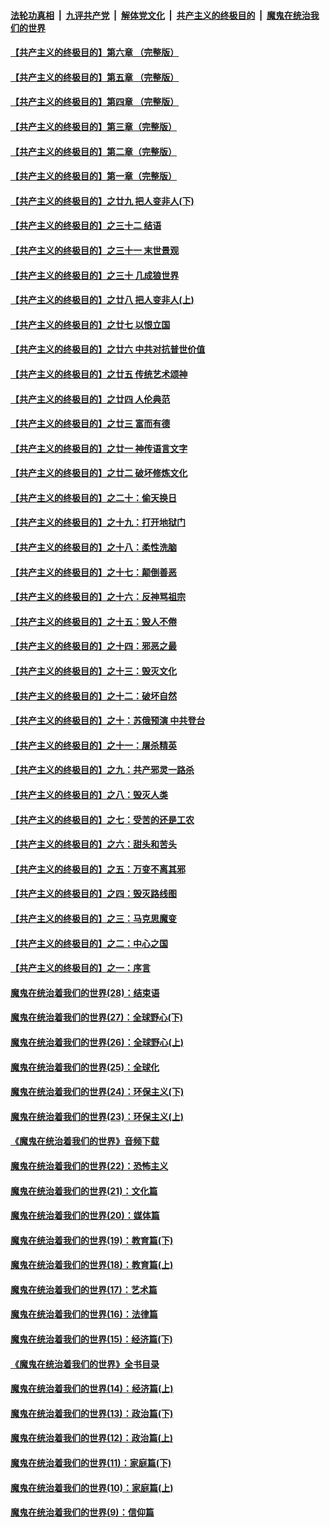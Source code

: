 

####  [法轮功真相](../../../../basic/blob/master/README.md?t=06101531) &nbsp;|&nbsp; [九评共产党](../../../../9ping.md/blob/master/README.md?t=06101531) &nbsp;|&nbsp; [解体党文化](../../../../jtdwh.md/blob/master/README.md?t=06101531)  &nbsp;|&nbsp; [共产主义的终极目的](../../../../gczydzjmd.md/blob/master/README.md?t=06101531) &nbsp;|&nbsp; [魔鬼在统治我们的世界](../../../../mgztzwmdsj.md/blob/master/README.md?t=06101531) 

#### [【共产主义的终极目的】第六章 （完整版）](../pages/nsc422/n11428913.md?t=06101531) 

#### [【共产主义的终极目的】第五章 （完整版）](../pages/nsc422/n11428912.md?t=06101531) 

#### [【共产主义的终极目的】第四章 （完整版）](../pages/nsc422/n11428907.md?t=06101531) 

#### [【共产主义的终极目的】第三章（完整版）](../pages/nsc422/n11428848.md?t=06101531) 

#### [【共产主义的终极目的】第二章（完整版）](../pages/nsc422/n11428831.md?t=06101531) 

#### [【共产主义的终极目的】第一章（完整版）](../pages/nsc422/n11417651.md?t=06101531) 

#### [【共产主义的终极目的】之廿九 把人变非人(下)](../pages/nsc422/n11344140.md?t=06101531) 

#### [【共产主义的终极目的】之三十二 结语](../pages/nsc422/n11360535.md?t=06101531) 

#### [【共产主义的终极目的】之三十一 末世景观](../pages/nsc422/n11351129.md?t=06101531) 

#### [【共产主义的终极目的】之三十 几成狼世界](../pages/nsc422/n11348280.md?t=06101531) 

#### [【共产主义的终极目的】之廿八 把人变非人(上)](../pages/nsc422/n11340492.md?t=06101531) 

#### [【共产主义的终极目的】之廿七 以恨立国](../pages/nsc422/n11336944.md?t=06101531) 

#### [【共产主义的终极目的】之廿六 中共对抗普世价值](../pages/nsc422/n11324785.md?t=06101531) 

#### [【共产主义的终极目的】之廿五 传统艺术颂神](../pages/nsc422/n11296396.md?t=06101531) 

#### [【共产主义的终极目的】之廿四 人伦典范](../pages/nsc422/n11296397.md?t=06101531) 

#### [【共产主义的终极目的】之廿三 富而有德](../pages/nsc422/n11283598.md?t=06101531) 

#### [【共产主义的终极目的】之廿一 神传语言文字](../pages/nsc422/n11263265.md?t=06101531) 

#### [【共产主义的终极目的】之廿二 破坏修炼文化](../pages/nsc422/n11245728.md?t=06101531) 

#### [【共产主义的终极目的】之二十：偷天换日](../pages/nsc422/n11238846.md?t=06101531) 

#### [【共产主义的终极目的】之十九：打开地狱门](../pages/nsc422/n11206376.md?t=06101531) 

#### [【共产主义的终极目的】之十八：柔性洗脑](../pages/nsc422/n11199994.md?t=06101531) 

#### [【共产主义的终极目的】之十七：颠倒善恶](../pages/nsc422/n11179782.md?t=06101531) 

#### [【共产主义的终极目的】之十六：反神骂祖宗](../pages/nsc422/n11166798.md?t=06101531) 

#### [【共产主义的终极目的】之十五：毁人不倦](../pages/nsc422/n11166792.md?t=06101531) 

#### [【共产主义的终极目的】之十四：邪恶之最](../pages/nsc422/n11150249.md?t=06101531) 

#### [【共产主义的终极目的】之十三：毁灭文化](../pages/nsc422/n11135227.md?t=06101531) 

#### [【共产主义的终极目的】之十二：破坏自然](../pages/nsc422/n11135214.md?t=06101531) 

#### [【共产主义的终极目的】之十：苏俄预演 中共登台](../pages/nsc422/n11118424.md?t=06101531) 

#### [【共产主义的终极目的】之十一：屠杀精英](../pages/nsc422/n11118442.md?t=06101531) 

#### [【共产主义的终极目的】之九：共产邪灵一路杀](../pages/nsc422/n11114139.md?t=06101531) 

#### [【共产主义的终极目的】之八：毁灭人类](../pages/nsc422/n11108503.md?t=06101531) 

#### [【共产主义的终极目的】之七：受苦的还是工农](../pages/nsc422/n11101809.md?t=06101531) 

#### [【共产主义的终极目的】之六：甜头和苦头](../pages/nsc422/n11096971.md?t=06101531) 

#### [【共产主义的终极目的】之五：万变不离其邪](../pages/nsc422/n11091285.md?t=06101531) 

#### [【共产主义的终极目的】之四：毁灭路线图](../pages/nsc422/n11086284.md?t=06101531) 

#### [【共产主义的终极目的】之三：马克思魔变](../pages/nsc422/n11061941.md?t=06101531) 

#### [【共产主义的终极目的】之二：中心之国](../pages/nsc422/n11047728.md?t=06101531) 

#### [【共产主义的终极目的】之一：序言](../pages/nsc422/n11086077.md?t=06101531) 

#### [魔鬼在统治着我们的世界(28)：结束语](../pages/nsc422/n10936246.md?t=06101531) 

#### [魔鬼在统治着我们的世界(27)：全球野心(下)](../pages/nsc422/n10928319.md?t=06101531) 

#### [魔鬼在统治着我们的世界(26)：全球野心(上)](../pages/nsc422/n10900318.md?t=06101531) 

#### [魔鬼在统治着我们的世界(25)：全球化](../pages/nsc422/n10788205.md?t=06101531) 

#### [魔鬼在统治着我们的世界(24)：环保主义(下)](../pages/nsc422/n10695307.md?t=06101531) 

#### [魔鬼在统治着我们的世界(23)：环保主义(上)](../pages/nsc422/n10688613.md?t=06101531) 

#### [《魔鬼在统治着我们的世界》音频下载](../pages/nsc422/n10635553.md?t=06101531) 

#### [魔鬼在统治着我们的世界(22)：恐怖主义](../pages/nsc422/n10614727.md?t=06101531) 

#### [魔鬼在统治着我们的世界(21)：文化篇](../pages/nsc422/n10597706.md?t=06101531) 

#### [魔鬼在统治着我们的世界(20)：媒体篇](../pages/nsc422/n10586579.md?t=06101531) 

#### [魔鬼在统治着我们的世界(19)：教育篇(下)](../pages/nsc422/n10564808.md?t=06101531) 

#### [魔鬼在统治着我们的世界(18)：教育篇(上)](../pages/nsc422/n10526970.md?t=06101531) 

#### [魔鬼在统治着我们的世界(17)：艺术篇](../pages/nsc422/n10499093.md?t=06101531) 

#### [魔鬼在统治着我们的世界(16)：法律篇](../pages/nsc422/n10485969.md?t=06101531) 

#### [魔鬼在统治着我们的世界(15)：经济篇(下)](../pages/nsc422/n10469975.md?t=06101531) 

#### [《魔鬼在统治着我们的世界》全书目录](../pages/nsc422/n10464261.md?t=06101531) 

#### [魔鬼在统治着我们的世界(14)：经济篇(上)](../pages/nsc422/n10457370.md?t=06101531) 

#### [魔鬼在统治着我们的世界(13)：政治篇(下)](../pages/nsc422/n10448270.md?t=06101531) 

#### [魔鬼在统治着我们的世界(12)：政治篇(上)](../pages/nsc422/n10444576.md?t=06101531) 

#### [魔鬼在统治着我们的世界(11)：家庭篇(下)](../pages/nsc422/n10440961.md?t=06101531) 

#### [魔鬼在统治着我们的世界(10)：家庭篇(上)](../pages/nsc422/n10435448.md?t=06101531) 

#### [魔鬼在统治着我们的世界(9)：信仰篇](../pages/nsc422/n10432159.md?t=06101531) 

